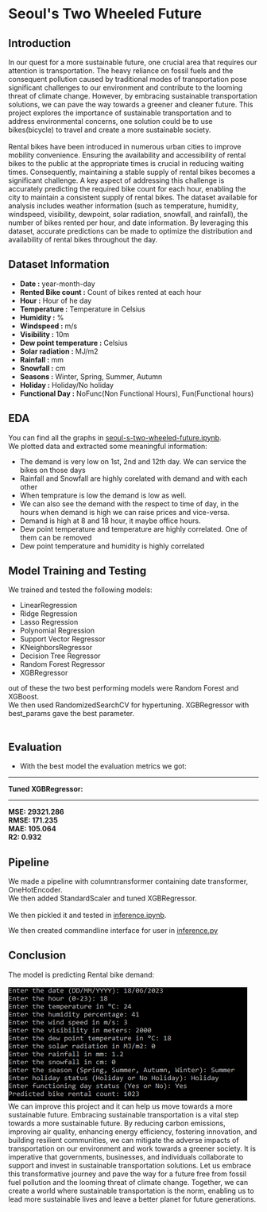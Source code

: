 # **Seoul's Two Wheeled Future**
## Introduction
In our quest for a more sustainable future, one crucial area that requires our attention is transportation. The heavy reliance on fossil fuels and the consequent pollution caused by traditional modes of transportation pose significant challenges to our environment and contribute to the looming threat of climate change. However, by embracing sustainable transportation solutions, we can pave the way towards a greener and cleaner future. This project explores the importance of sustainable transportation and to address environmental concerns, one solution could be to use bikes(bicycle) to travel and create a more sustainable society.<br><br>
Rental bikes have been introduced in numerous urban cities to improve mobility convenience. Ensuring the availability and accessibility of rental bikes to the public at the appropriate times is crucial in reducing waiting times. Consequently, maintaining a stable supply of rental bikes becomes a significant challenge. A key aspect of addressing this challenge is accurately predicting the required bike count for each hour, enabling the city to maintain a consistent supply of rental bikes. The dataset available for analysis includes weather information (such as temperature, humidity, windspeed, visibility, dewpoint, solar radiation, snowfall, and rainfall), the number of bikes rented per hour, and date information. By leveraging this dataset, accurate predictions can be made to optimize the distribution and availability of rental bikes throughout the day.

## Dataset Information

- **Date :** year-month-day
- **Rented Bike count :** Count of bikes rented at each hour
- **Hour :** Hour of he day
- **Temperature :** Temperature in Celsius
- **Humidity :** %
- **Windspeed :** m/s
- **Visibility :** 10m
- **Dew point temperature :** Celsius
- **Solar radiation :** MJ/m2
- **Rainfall :** mm
- **Snowfall :** cm
- **Seasons :** Winter, Spring, Summer, Autumn
- **Holiday :** Holiday/No holiday
- **Functional Day :** NoFunc(Non Functional Hours), Fun(Functional hours)

## EDA
You can find all the graphs in [seoul-s-two-wheeled-future.ipynb](seoul-s-two-wheeled-future.ipynb).<br>
We plotted data and extracted some meaningful information:
- The demand is very low on 1st, 2nd and 12th day. We can service the bikes on those days
- Rainfall and Snowfall are highly corelated with demand and with each other
- When temprature is low the demand is low as well.
- We can also see the demand with the respect to time of day, in the hours when demand is high we can raise prices and vice-versa.
- Demand is high at 8 and 18 hour, it maybe office hours.
- Dew point temperature and temperature are highly correlated. One of them can be removed
- Dew point temperature and humidity is highly correlated

## Model Training and Testing
We trained and tested the following models:
- LinearRegression
- Ridge Regression
- Lasso Regression
- Polynomial Regression
- Support Vector Regressor
- KNeighborsRegressor
- Decision Tree Regressor 
- Random Forest Regressor
- XGBRegressor

out of these the two best performing models were Random Forest and XGBoost. <br>
We then used RandomizedSearchCV for hypertuning. XGBRegressor with best_params gave the best parameter.<br><br>

## Evaluation
- With the best model the evaluation metrics we got:<br>

********************
**Tuned XGBRegressor:**
********************
**MSE: 29321.286<br>
RMSE: 171.235<br>
MAE: 105.064<br>
R2: 0.932**

## Pipeline
We made a pipeline with columntransformer containing date transformer, OneHotEncoder.<br>
We then added StandardScaler and tuned XGBRegressor.<br><br>
We then pickled it and tested in [inference.ipynb](inference.ipynb).

We then created commandline interface for user in [inference.py](src/inference.py)




## **Conclusion**
The model is predicting Rental bike demand:<br><br>
![Output Sample](src/output_sample.png)<br>
We can improve this project and it can help us move towards a more sustainable future. Embracing sustainable transportation is a vital step towards a more sustainable future. By reducing carbon emissions, improving air quality, enhancing energy efficiency, fostering innovation, and building resilient communities, we can mitigate the adverse impacts of transportation on our environment and work towards a greener society. It is imperative that governments, businesses, and individuals collaborate to support and invest in sustainable transportation solutions. Let us embrace this transformative journey and pave the way for a future free from fossil fuel pollution and the looming threat of climate change. Together, we can create a world where sustainable transportation is the norm, enabling us to lead more sustainable lives and leave a better planet for future generations.

